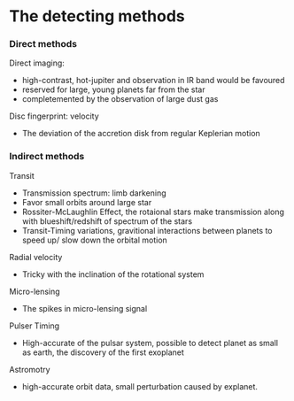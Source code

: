 # The detecting methods

### Direct methods

Direct imaging:

- high-contrast, hot-jupiter and observation in IR band would be favoured
- reserved for large, young planets far from the star
- completemented by the observation of large dust gas

Disc fingerprint: velocity

- The deviation of the accretion disk from regular Keplerian motion

### Indirect methods

Transit

- Transmission spectrum: limb darkening 
- Favor small orbits around large star
- Rossiter-McLaughlin Effect, the rotaional stars make transmission along with blueshift/redshift of spectrum of the stars
- Transit-Timing variations, gravitional interactions between planets to speed up/ slow down the orbital motion

Radial velocity

- Tricky with the inclination of the rotational system

Micro-lensing

- The spikes in micro-lensing signal

Pulser Timing

- High-accurate of the pulsar system, possible to detect planet as small as earth, the discovery of the first exoplanet

Astromotry

- high-accurate orbit data, small perturbation caused by explanet.

